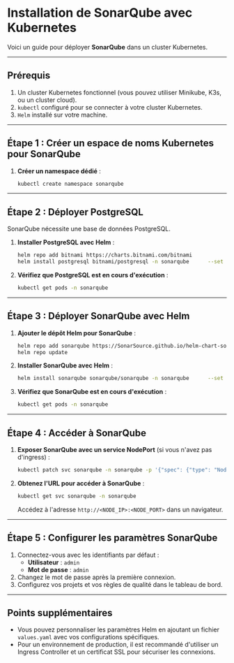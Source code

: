 # Installation de SonarQube avec Kubernetes

Voici un guide pour déployer **SonarQube** dans un cluster Kubernetes.

---

## Prérequis

1. Un cluster Kubernetes fonctionnel (vous pouvez utiliser Minikube, K3s, ou un cluster cloud).
2. `kubectl` configuré pour se connecter à votre cluster Kubernetes.
3. `Helm` installé sur votre machine.

---

## Étape 1 : Créer un espace de noms Kubernetes pour SonarQube

1. **Créer un namespace dédié** :
   ```bash
   kubectl create namespace sonarqube
   ```

---

## Étape 2 : Déployer PostgreSQL

SonarQube nécessite une base de données PostgreSQL.

1. **Installer PostgreSQL avec Helm** :
   ```bash
   helm repo add bitnami https://charts.bitnami.com/bitnami
   helm install postgresql bitnami/postgresql -n sonarqube      --set auth.username=sonar,auth.password=sonar,auth.database=sonarqube
   ```

2. **Vérifiez que PostgreSQL est en cours d'exécution** :
   ```bash
   kubectl get pods -n sonarqube
   ```

---

## Étape 3 : Déployer SonarQube avec Helm

1. **Ajouter le dépôt Helm pour SonarQube** :
   ```bash
   helm repo add sonarqube https://SonarSource.github.io/helm-chart-sonarqube
   helm repo update
   ```

2. **Installer SonarQube avec Helm** :
   ```bash
   helm install sonarqube sonarqube/sonarqube -n sonarqube      --set postgresql.enabled=false      --set jdbcUrl=jdbc:postgresql://postgresql.sonarqube.svc.cluster.local:5432/sonarqube      --set sonarProperties.sonar.jdbc.username=sonar      --set sonarProperties.sonar.jdbc.password=sonar
   ```

3. **Vérifiez que SonarQube est en cours d'exécution** :
   ```bash
   kubectl get pods -n sonarqube
   ```

---

## Étape 4 : Accéder à SonarQube

1. **Exposer SonarQube avec un service NodePort** (si vous n'avez pas d'ingress) :
   ```bash
   kubectl patch svc sonarqube -n sonarqube -p '{"spec": {"type": "NodePort"}}'
   ```

2. **Obtenez l'URL pour accéder à SonarQube** :
   ```bash
   kubectl get svc sonarqube -n sonarqube
   ```
   Accédez à l'adresse `http://<NODE_IP>:<NODE_PORT>` dans un navigateur.

---

## Étape 5 : Configurer les paramètres SonarQube

1. Connectez-vous avec les identifiants par défaut :
   - **Utilisateur** : `admin`
   - **Mot de passe** : `admin`
2. Changez le mot de passe après la première connexion.
3. Configurez vos projets et vos règles de qualité dans le tableau de bord.

---

## Points supplémentaires

- Vous pouvez personnaliser les paramètres Helm en ajoutant un fichier `values.yaml` avec vos configurations spécifiques.
- Pour un environnement de production, il est recommandé d'utiliser un Ingress Controller et un certificat SSL pour sécuriser les connexions.

